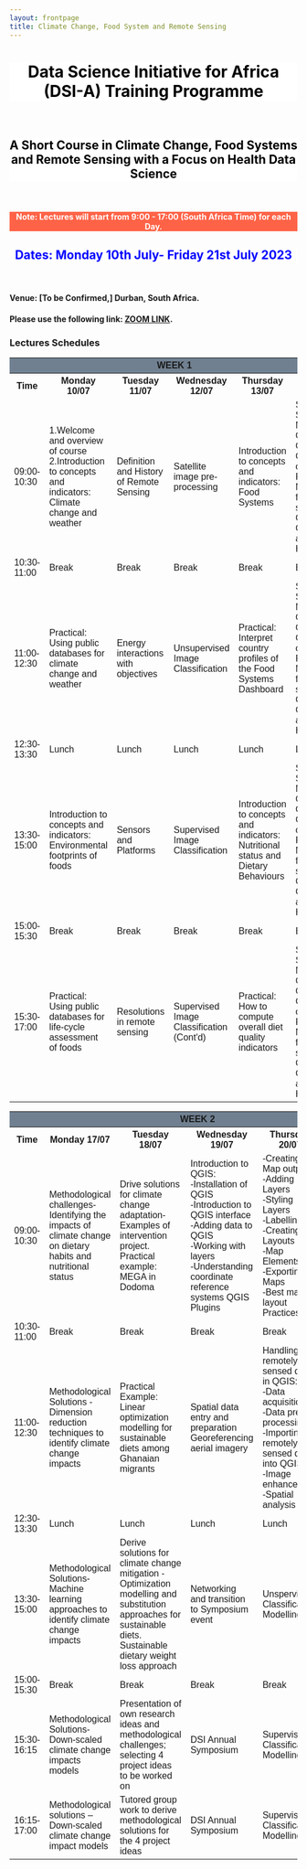 ```yaml
---
layout: frontpage
title: Climate Change, Food System and Remote Sensing
---
```


<h1 style="background-color:white; color:black; text-align: center;">  Data Science Initiative for Africa (DSI-A) Training Programme </h1><br>


<h2 style="background-color:white; color:black; text-align: center;">  A Short Course in Climate Change, Food Systems and Remote Sensing with a Focus on Health Data Science </h2> <br>

<h4 style="background-color:Tomato; color:white; text-align: center;"> Note: Lectures will start from 9:00 - 17:00 (South Africa Time) for  each Day. </h4> 

<h2 style="background-color:white; color:blue; text-align: center;"> Dates: Monday 10th July- Friday 21st July 2023</h2> <br>

#### Venue: [To be Confirmed,] Durban, South Africa.

#### Please use the following link: [ZOOM LINK](https://harvard.zoom.us/meeting/register/tJUkce6tqjsvHNydfIXyERdbS2CJvk5ppazy).

<html>
<head>
<style>
#inpersonw1 {
  font-family: Arial, Helvetica, sans-serif;
  border-collapse: collapse;
  width: 100%;
}

#inpersonw1 td, #inpersonw1 th {
  border: 1px solid #ddd;
  padding: 8px;
}

#inpersonw1 tr:nth-child(even){background-color: #f2f2f2;}

#inpersonw1 tr:hover {background-color: #ddd;}

#inpersonw1 th {
  padding-top: 12px;
  padding-bottom: 12px;
  text-align: center;
  background-color: #ACDF87;
  color: white;
}
</style>
</head>
<body>


<h3>Lectures Schedules </h3>

<table id="inpersonw1">
  <tr>
    <th colspan="7" style="background-color: SlateGrey;"><b><b><b><b>WEEK 1</b></b></b></b></th>
  </tr>
  <tr>
    <th class="tg-amwm">Time</th>
    <th class="tg-amwm">Monday 10/07</th>
    <th class="tg-amwm">Tuesday 11/07</th>
    <th class="tg-amwm">Wednesday 12/07</th>
    <th class="tg-amwm">Thursday 13/07</th>
    <th class="tg-amwm">Friday 14/07</th>
   
  </tr>

  <tr>
    <td class="tg-amwm">09:00-10:30</td>
    <td class="tg-0lax"> 1.Welcome and overview of course <br> 
       2.Introduction to concepts and indicators: Climate change and weather </td>
    <td class="tg-0lax"> Definition  and History of Remote Sensing </td>
    <td class="tg-0lax"> Satellite image pre-processing </td>
    <td class="tg-0lax">Introduction to concepts and indicators: Food Systems </td>
    <td class="tg-0lax"> Self-Study: Massive Open Online Course on Research Methods for the study of Climate Change and Health </td>
    
  </tr>
  <tr>
    <td class="tg-amwm">10:30-11:00</td>
    <td class="tg-0lax">Break</td>
    <td class="tg-0lax">Break</td>
    <td class="tg-0lax">Break</td>
    <td class="tg-0lax">Break</td>
    <td class="tg-0lax">Break</td>
    
  </tr>
  <tr>
    <td class="tg-amwm">11:00-12:30</td>
    <td class="tg-0lax"> Practical: Using public databases for climate change and weather </td>
    <td class="tg-0lax"> Energy interactions with  objectives</td>
    <td class="tg-0lax"> Unsupervised Image Classification </td>
    <td class="tg-0lax"> Practical: Interpret country profiles of the Food Systems Dashboard </td>
    <td class="tg-0lax">Self-Study: Massive Open Online Course on Research Methods for the study of Climate Change and Health</td>
    
  </tr>
  <tr>
    <td class="tg-amwm">12:30-13:30</td>
    <td class="tg-0lax">Lunch</td>
    <td class="tg-0lax">Lunch</td>
    <td class="tg-0lax">Lunch</td>
    <td class="tg-0lax">Lunch</td>
    <td class="tg-0lax">Lunch</td>
    
  </tr>
  
  <tr>
    <td class="tg-amwm">13:30-15:00</td>
    <td class="tg-0lax">Introduction to concepts and indicators: Environmental footprints of foods </td>
    <td class="tg-0lax"> Sensors and Platforms </td>
    <td class="tg-0lax"> Supervised Image Classification </td>
    <td class="tg-0lax"> Introduction to concepts and indicators: Nutritional status and Dietary Behaviours </td>
    <td class="tg-0lax">Self-Study: Massive Open Online Course on Research Methods for the study of Climate Change and Health</td>
    
  </tr>
  <tr>
    <td class="tg-amwm">15:00-15:30</td>
    <td class="tg-0lax">Break</td>
    <td class="tg-0lax">Break</td>
    <td class="tg-0lax">Break</td>
    <td class="tg-0lax">Break</td>
    <td class="tg-0lax">Break</td>
    
  </tr>
  <tr>
    <td class="tg-amwm">15:30-17:00</td>
    <td class="tg-0lax">Practical: Using public databases for life-cycle assessment of foods </td>
    <td class="tg-0lax"> Resolutions in remote sensing </td>
    <td class="tg-0lax">Supervised Image Classification (Cont'd)</td>
    <td class="tg-0lax"> Practical: How to compute overall diet quality indicators </td>
    <td class="tg-0lax"> Self-Study: Massive Open Online Course on Research Methods for the study of Climate Change and Health </td>
    
  </tr>
  </table>
 </body>
 </html>

<html>
<head>
<style>
#inpersonw2 {
  font-family: Arial, Helvetica, sans-serif;
  border-collapse: collapse;
  width: 100%;
}

#inpersonw2 td, #inpersonw2 th {
  border: 1px solid #ddd;
  padding: 8px;
}

#inpersonw2 tr:nth-child(even){background-color: #f2f2f2;}

#inpersonw2 tr:hover {background-color: #ddd;}

#inpersonw2 th {
  padding-top: 12px;
  padding-bottom: 12px;
  text-align: center;
  background-color: #ACDF87;
  color: white;
}
</style>
</head>
<body>

<html>
<head>
<style>
#inpersonw2 {
  font-family: Arial, Helvetica, sans-serif;
  border-collapse: collapse;
  width: 100%;
}

#inpersonw2 td, #inpersonw2 th {
  border: 1px solid #ddd;
  padding: 8px;
}

#inpersonw2 tr:nth-child(even){background-color: #f2f2f2;}

#inpersonw2 tr:hover {background-color: #ddd;}

#inpersonw2 th {
  padding-top: 12px;
  padding-bottom: 12px;
  text-align: center;
  background-color: #ACDF87;
  color: white;
}
</style>
</head>
<body>


<table id="inpersonw2">
  <tr>
    <th colspan="6" style="background-color:SlateGrey;"><b><b><b><b>WEEK 2</b></b></b></b></th>
  </tr>
  <tr>
    <th class="tg-amwm">Time</th>
    <th class="tg-amwm">Monday 17/07</th>
    <th class="tg-amwm">Tuesday 18/07</th>
    <th class="tg-amwm">Wednesday 19/07</th>
    <th class="tg-amwm">Thursday 20/07</th>
    <th class="tg-amwm">Friday 21/07</th>
  </tr>

  <tr>
    <td class="tg-amwm">09:00-10:30</td>
    <td class="tg-0lax"> Methodological challenges-Identifying the impacts of climate change on dietary habits and nutritional status </td>
    <td class="tg-0lax">Drive solutions for climate change adaptation-Examples of intervention project. <br> Practical example: MEGA in Dodoma </td>
    <td class="tg-0lax"> Introduction to QGIS: <br>
      -Installation of QGIS <br>
      -Introduction to QGIS interface <br>
      -Adding data to QGIS<br>
      -Working with layers <br>
      -Understanding coordinate reference systems QGIS Plugins
</td>
    <td class="tg-0lax"> -Creating Map outputs<br>
     -Adding Layers <br>
     -Styling Layers <br>
     -Labelling <br>
     -Creating Layouts <br>
     -Map Elements <br>
     -Exporting Maps <br>
     -Best map layout Practices </td>
    <td class="tg-0lax"> Supervised Classification Modelling Cont'd. </td>
  </tr>
  <tr>
    <td class="tg-amwm">10:30-11:00</td>
    <td class="tg-0lax">Break</td>
    <td class="tg-0lax">Break</td>
    <td class="tg-0lax">Break</td>
    <td class="tg-0lax">Break</td>
    <td class="tg-0lax">Break</td>
  </tr>
  <tr>
    <td class="tg-amwm">11:00-12:30</td>
    <td class="tg-0lax"> Methodological Solutions - Dimension reduction techniques to identify climate change impacts </td>
    <td class="tg-0lax"> Practical Example: Linear optimization modelling for sustainable diets among Ghanaian migrants</td>
    <td class="tg-0lax"> Spatial data entry and preparation <br> Georeferencing aerial imagery </td>
    <td class="tg-0lax"> Handling remotely sensed data in QGIS: <br>
    -Data acquisition <br>
    -Data pre-processing <br>
    -Importing remotely sensed data into QGIS <br>
    -Image enhancement <br>
    -Spatial analysis </td>
    <td class="tg-0lax"> Introduction and Calculation of Vegetation Indices </td>
  </tr>
  <tr>
    <td class="tg-amwm">12:30-13:30</td>
    <td class="tg-0lax">Lunch</td>
    <td class="tg-0lax">Lunch</td>
    <td class="tg-0lax">Lunch</td>
    <td class="tg-0lax">Lunch</td>
    <td class="tg-0lax">Lunch</td>
  </tr>
  <tr> 
    <td class="tg-amwm">13:30-15:00</td>
    <td class="tg-0lax"> Methodological Solutions- Machine learning approaches to identify climate change impacts </td>
    <td class="tg-0lax"> Derive solutions for climate change mitigation - Optimization modelling and substitution approaches for sustainable diets. <br> 
    Sustainable dietary weight loss approach </td>
    <td class="tg-0lax"> Networking and transition to Symposium event </td>
    <td class="tg-0lax">Unspervised Classification Modelling </td>
    <td class="tg-0lax">Synthesis (recap) and Course Evaluation</td>
  </tr>
  <tr>
    <td class="tg-amwm">15:00-15:30</td>
    <td class="tg-0lax">Break</td>
    <td class="tg-0lax">Break</td>
    <td class="tg-0lax">Break</td>
    <td class="tg-0lax">Break</td>
    <td class="tg-0lax">Break</td>
  </tr>
  <tr> 
    <td class="tg-amwm">15:30-16:15</td>
    <td class="tg-0lax">Methodological Solutions- Down-scaled climate change impacts models</td>
    <td class="tg-0lax"> Presentation of own research ideas and methodological challenges; selecting 4 project ideas to be worked on </td>
    <td class="tg-0lax"> DSI Annual Symposium </td>
    <td class="tg-0lax"> Supervised Classification Modelling</td>
    <td class="tg-0lax">Closing Ceremony</td>
  </tr>
  
  <tr> 
    <td class="tg-amwm">16:15-17:00</td>
    <td class="tg-0lax"> Methodological solutions – Down-scaled climate change impact models </td>
    <td class="tg-0lax"> Tutored group work to derive methodological solutions for the 4 project ideas</td>
    <td class="tg-0lax"> DSI Annual Symposium </td>
    <td class="tg-0lax"> Supervised Classification Modelling </td>
    <td class="tg-0lax">Closing Ceremony</td>
  </tr>
</table>

</body>
</html>





